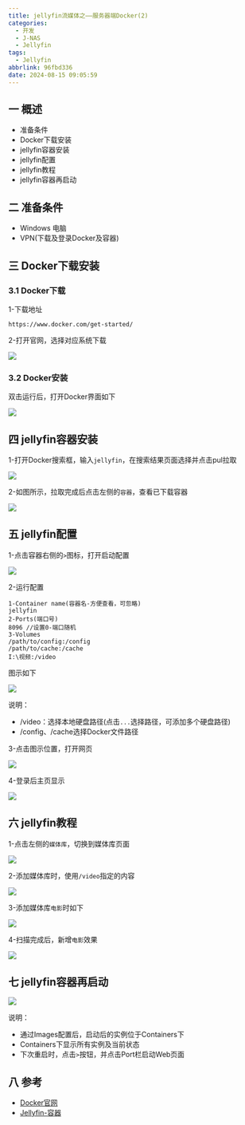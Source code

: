 ```yaml
---
title: jellyfin流媒体之——服务器端Docker(2)
categories:
  - 开发
  - J-NAS
  - Jellyfin
tags:
  - Jellyfin
abbrlink: 96fbd336
date: 2024-08-15 09:05:59
---
```

## 一 概述

* 准备条件
* Docker下载安装
* jellyfin容器安装
* jellyfin配置
* jellyfin教程
* jellyfin容器再启动

<!--more-->

## 二 准备条件

* Windows 电脑
* VPN(下载及登录Docker及容器)

## 三 Docker下载安装

### 3.1 Docker下载

1-下载地址

```
https://www.docker.com/get-started/
```

2-打开官网，选择对应系统下载

![][1]

### 3.2 Docker安装

双击运行后，打开Docker界面如下

![][2]

## 四 jellyfin容器安装

1-打开Docker搜索框，输入`jellyfin`，在搜索结果页面选择并点击pul拉取

![][3]

2-如图所示，拉取完成后点击左侧的`容器`，查看已下载容器

![][4]

## 五 jellyfin配置

1-点击容器右侧的`>`图标，打开启动配置

![][5]

2-运行配置

```
1-Container name(容器名-方便查看，可忽略)
jellyfin
2-Ports(端口号)
8096 //设置0-端口随机
3-Volumes
/path/to/config:/config
/path/to/cache:/cache
I:\视频:/video
```

图示如下

![][6]

说明：

* /video：选择本地硬盘路径(点击`...`选择路径，可添加多个硬盘路径)
* /config、/cache选择Docker文件路径

3-点击图示位置，打开网页

![][7]

4-登录后主页显示

![][8]

## 六 jellyfin教程

1-点击左侧的`媒体库`，切换到媒体库页面

![][9]

2-添加媒体库时，使用`/video`指定的内容

![][10]

3-添加媒体库`电影`时如下

![][11]

4-扫描完成后，新增`电影`效果

![][12]

## 七 jellyfin容器再启动

![][13]

说明：

* 通过Images配置后，启动后的实例位于Containers下
* Containers下显示所有实例及当前状态
* 下次重启时，点击`>`按钮，并点击Port栏启动Web页面

## 八 参考

* [Docker官网](https://www.docker.com/get-started/)
* [Jellyfin-容器](https://jellyfin.org/docs/general/installation/container/)



[1]:https://cdn.jsdelivr.net/gh/PGzxc/CDN/blog-nas/jellyfin-2-docker-download.png
[2]:https://cdn.jsdelivr.net/gh/PGzxc/CDN/blog-nas/jellyfin-2-docker-install-view.png
[3]:https://cdn.jsdelivr.net/gh/PGzxc/CDN/blog-nas/jellyfin-2-docker-jullyfin-pull.png
[4]:https://cdn.jsdelivr.net/gh/PGzxc/CDN/blog-nas/jellyfin-2-docker-jullyfin-images.png
[5]:https://cdn.jsdelivr.net/gh/PGzxc/CDN/blog-nas/jellyfin-2-docker-jullyfin-config-run.png
[6]:https://cdn.jsdelivr.net/gh/PGzxc/CDN/blog-nas/jellyfin-2-docker-jullyfin-config.png
[7]:https://cdn.jsdelivr.net/gh/PGzxc/CDN/blog-nas/jellyfin-2-docker-jullyfin-config-open.png
[8]:https://cdn.jsdelivr.net/gh/PGzxc/CDN/blog-nas/jellyfin-2-docker-jullyfin-config-home.png
[9]:https://cdn.jsdelivr.net/gh/PGzxc/CDN/blog-nas/jellyfin-2-docker-jullyfin-config-add-media.png
[10]:https://cdn.jsdelivr.net/gh/PGzxc/CDN/blog-nas/jellyfin-2-docker-jullyfin-config-add-media-video.png
[11]:https://cdn.jsdelivr.net/gh/PGzxc/CDN/blog-nas/jellyfin-2-docker-jullyfin-config-add-movie.png
[12]:https://cdn.jsdelivr.net/gh/PGzxc/CDN/blog-nas/jellyfin-2-docker-jullyfin-config-add-finish.png
[13]:https://cdn.jsdelivr.net/gh/PGzxc/CDN/blog-nas/jellyfin-2-docker-jullyfin-restart.png